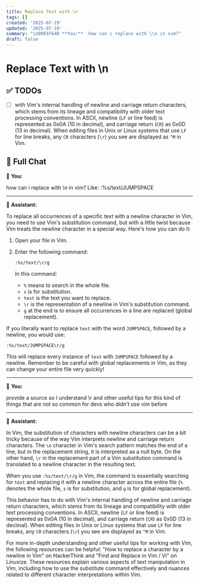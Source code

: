 ```yaml
---
title: Replace Text with \n
tags: []
created: '2025-07-19'
updated: '2025-07-19'
summary: "\U0001F64B **You:**  how can i replace with \\n in vim?"
draft: false
---
```


# Replace Text with \n

## ✅ TODOs
- [ ] with Vim's internal handling of newline and carriage return characters, which stems from its lineage and compatibility with older text processing conventions. In ASCII, newline (`LF` or line feed) is represented as 0x0A (10 in decimal), and carriage return (`CR`) as 0x0D (13 in decimal). When editing files in Unix or Linux systems that use `LF` for line breaks, any `CR` characters (`\r`) you see are displayed as `^M` in Vim.

## 🧠 Full Chat

🙋 **You:**

how can i replace with \n in vim?
Like:
:%s/text/JUMPSPACE

---

🤖 **Assistant:**

To replace all occurrences of a specific text with a newline character in Vim, you need to use Vim's substitution command, but with a little twist because Vim treats the newline character in a special way. Here's how you can do it:

1. Open your file in Vim.
2. Enter the following command:

   ```
   :%s/text/\r/g
   ```

   In this command:
   - `%` means to search in the whole file.
   - `s` is for substitution.
   - `text` is the text you want to replace.
   - `\r` is the representation of a newline in Vim's substitution command.
   - `g` at the end is to ensure all occurrences in a line are replaced (global replacement).

If you literally want to replace `text` with the word `JUMPSPACE`, followed by a newline, you would use:

```
:%s/text/JUMPSPACE\r/g
```

This will replace every instance of `text` with `JUMPSPACE` followed by a newline. Remember to be careful with global replacements in Vim, as they can change your entire file very quickly!

---

🙋 **You:**

provide a source so I understand \r and other useful tips for this kind of things that are not so common for devs who didn't use vim before

---

🤖 **Assistant:**

In Vim, the substitution of characters with newline characters can be a bit tricky because of the way Vim interprets newline and carriage return characters. The `\n` character in Vim's search pattern matches the end of a line, but in the replacement string, it is interpreted as a null byte. On the other hand, `\r` in the replacement part of a Vim substitution command is translated to a newline character in the resulting text.

When you use `:%s/text/\r/g` in Vim, the command is essentially searching for `text` and replacing it with a newline character across the entire file (`%` denotes the whole file, `s` is for substitution, and `g` is for global replacement). 

This behavior has to do with Vim's internal handling of newline and carriage return characters, which stems from its lineage and compatibility with older text processing conventions. In ASCII, newline (`LF` or line feed) is represented as 0x0A (10 in decimal), and carriage return (`CR`) as 0x0D (13 in decimal). When editing files in Unix or Linux systems that use `LF` for line breaks, any `CR` characters (`\r`) you see are displayed as `^M` in Vim.

For more in-depth understanding and other useful tips for working with Vim, the following resources can be helpful: "How to replace a character by a newline in Vim" on HackerThink and "Find and Replace in Vim / Vi" on Linuxize. These resources explain various aspects of text manipulation in Vim, including how to use the substitute command effectively and nuances related to different character interpretations within Vim.